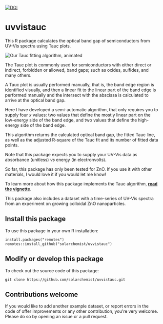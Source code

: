 [![DOI](https://zenodo.org/badge/403806584.svg)](https://doi.org/10.5281/zenodo.5814055)

# uvvistauc

This R package calculates the optical band gap of semiconductors from UV-Vis spectra
using Tauc plots.

![Our Tauc fitting algorithm, animated](https://raw.githubusercontent.com/solarchemist/uvvistauc/master/man/figures/animation.gif)

The Tauc plot is commonly used for semiconductors with either direct or indirect,
forbidden or allowed, band gaps; such as oxides, sulfides, and many others.

A Tauc plot is usually performed manually, that is, the band edge region is identified
visually, and then a linear fit to the linear part of the band edge is performed manually
and the intersect with the abscissa is calculated to arrive at the optical band gap.

Here I have developed a semi-automatic algorithm, that only requires you to supply
four *x* values: two values that define the mostly linear part on the low-energy side
of the band edge, and two values that define the high-energy side of the band edge.

This algorithm returns the calculated optical band gap, 
the fitted Tauc line, as well as the adjusted R-square of the Tauc fit and
its number of fitted data points.

Note that this package expects you to supply your UV-Vis data as 
absorbance (unitless) *vs* energy (in electronvolts).

So far, this package has only been tested for ZnO.
If you use it with other materials, I would love it if you would let me know!

To learn more about how this package implements the Tauc algorithm, 
**[read the vignette](https://htmlpreview.github.io/?https://github.com/solarchemist/uvvistauc/blob/master/doc/intro.html)**.

This package also includes a dataset with a time-series of UV-Vis spectra from an experiment
on growing colloidal ZnO nanoparticles.


## Install this package

To use this package in your own R installation:

```
install.packages("remotes")
remotes::install_github("solarchemist/uvvistauc")
```



## Modify or develop this package

To check out the source code of this package:

```
git clone https://github.com/solarchemist/uvvistauc.git
```



## Contributions welcome

If you would like to add another example dataset, or report errors in the code
of offer improvements or any other contribution, you're very welcome.
Please do so by opening an issue or a pull request.
